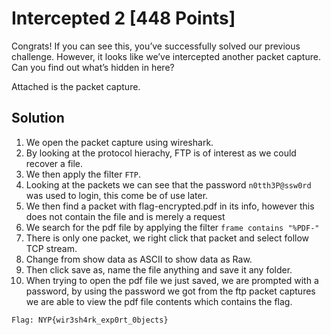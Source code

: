 # Intercepted 2 [448 Points]

Congrats! If you can see this, you’ve successfully solved our previous challenge. However, it looks like we’ve intercepted another packet capture. Can you find out what’s hidden in here?

Attached is the packet capture.

## Solution
1. We open the packet capture using wireshark.
2. By looking at the protocol hierachy, FTP is of interest as we could recover a file.
3. We then apply the filter ```FTP```.
4. Looking at the packets we can see that the password ```n0tth3P@ssw0rd``` was used to login, this come be of use later.
5. We then find a packet with flag-encrypted.pdf in its info, however this does not contain the file and is merely a request
6. We search for the pdf file by applying the filter ```frame contains "%PDF-"```
7. There is only one packet, we right click that packet and select follow TCP stream.
8. Change from show data as ASCII to show data as Raw.
9. Then click save as, name the file anything and save it any folder.
10. When trying to open the pdf file we just saved, we are prompted with a password, by using the password we got from the ftp packet captures we are able to view the pdf file contents which contains the flag.
```
Flag: NYP{wir3sh4rk_exp0rt_0bjects}
```
